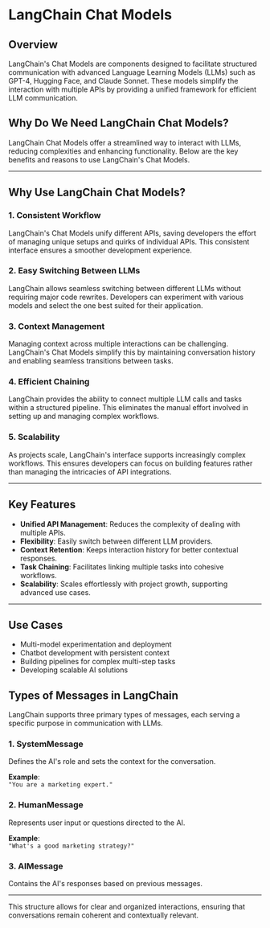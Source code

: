# LangChain Chat Models

## Overview
LangChain's Chat Models are components designed to facilitate structured communication with advanced Language Learning Models (LLMs) such as GPT-4, Hugging Face, and Claude Sonnet. These models simplify the interaction with multiple APIs by providing a unified framework for efficient LLM communication.

## Why Do We Need LangChain Chat Models?
LangChain Chat Models offer a streamlined way to interact with LLMs, reducing complexities and enhancing functionality. Below are the key benefits and reasons to use LangChain's Chat Models.

---

## Why Use LangChain Chat Models?

### 1. Consistent Workflow
LangChain's Chat Models unify different APIs, saving developers the effort of managing unique setups and quirks of individual APIs. This consistent interface ensures a smoother development experience.

### 2. Easy Switching Between LLMs
LangChain allows seamless switching between different LLMs without requiring major code rewrites. Developers can experiment with various models and select the one best suited for their application.

### 3. Context Management
Managing context across multiple interactions can be challenging. LangChain's Chat Models simplify this by maintaining conversation history and enabling seamless transitions between tasks.

### 4. Efficient Chaining
LangChain provides the ability to connect multiple LLM calls and tasks within a structured pipeline. This eliminates the manual effort involved in setting up and managing complex workflows.

### 5. Scalability
As projects scale, LangChain's interface supports increasingly complex workflows. This ensures developers can focus on building features rather than managing the intricacies of API integrations.

---

## Key Features
- **Unified API Management**: Reduces the complexity of dealing with multiple APIs.
- **Flexibility**: Easily switch between different LLM providers.
- **Context Retention**: Keeps interaction history for better contextual responses.
- **Task Chaining**: Facilitates linking multiple tasks into cohesive workflows.
- **Scalability**: Scales effortlessly with project growth, supporting advanced use cases.

---

## Use Cases
- Multi-model experimentation and deployment
- Chatbot development with persistent context
- Building pipelines for complex multi-step tasks
- Developing scalable AI solutions

## Types of Messages in LangChain

LangChain supports three primary types of messages, each serving a specific purpose in communication with LLMs.

### 1. SystemMessage
Defines the AI's role and sets the context for the conversation.

**Example**:  
`"You are a marketing expert."`

### 2. HumanMessage
Represents user input or questions directed to the AI.

**Example**:  
`"What's a good marketing strategy?"`

### 3. AIMessage
Contains the AI's responses based on previous messages.

---

This structure allows for clear and organized interactions, ensuring that conversations remain coherent and contextually relevant.

